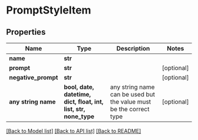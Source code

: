 # PromptStyleItem


## Properties
Name | Type | Description | Notes
------------ | ------------- | ------------- | -------------
**name** | **str** |  | 
**prompt** | **str** |  | [optional] 
**negative_prompt** | **str** |  | [optional] 
**any string name** | **bool, date, datetime, dict, float, int, list, str, none_type** | any string name can be used but the value must be the correct type | [optional]

[[Back to Model list]](../README.md#documentation-for-models) [[Back to API list]](../README.md#documentation-for-api-endpoints) [[Back to README]](../README.md)


